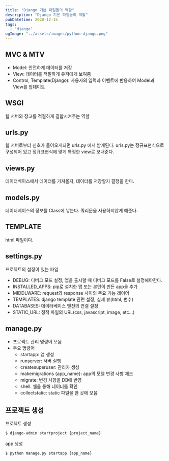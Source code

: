 ```yaml
---
title: "Django 기본 파일들의 역할"
description: "Django 기본 파일들의 역할"
pubDatetime: 2020-12-15
tags:
  - "django"
ogImage: "../assets/images/python-django.png"
---
```


## MVC & MTV

- Model: 안전하게 데이터를 저장
- View: 데이터를 적절하게 유저에게 보여줌
- Control, Template(Django): 사용자의 입력과 이벤트에 반응하여 Model과 View를 업데이트

## WSGI

웹 서버와 장고를 적절하게 결합시켜주는 역할

## urls.py

웹 서버로부터 신호가 들어오게되면 urls.py 에서 받게된다.
urls.py는 정규표현식으로 구성되어 있고 정규표현식에 맞게 특정한 view로 보내준다.

## views.py

데이터베이스에서 데이터를 가져올지, 데이터를 저장할지 결정을 한다.

## models.py

데이터베이스의 정보를 Class에 넣는다.
쿼리문을 사용하지않게 해준다.

## TEMPLATE

html 파일이다.

## settings.py

프로젝트의 설정이 있는 파일

- DEBUG: 디버그 모드 설정, 앱을 출시할 때 디버그 모드를 False로 설정해야한다.
- INSTALLED_APPS: pip로 설치한 앱 또는 본인이 만든 app을 추가
- MIDDLWARE: request와 response 사이의 주요 기능 레이어
- TEMPLATES: django template 관련 설정, 실제 뷰(html, 변수)
- DATABASES: 데이터베이스 엔진의 연결 설정
- STATIC_URL: 정적 파일의 URL(css, javascript, image, etc...)

## manage.py

- 프로젝트 관리 명령어 모음
- 주요 명령어
  - startapp: 앱 생성
  - runserver: 서버 실행
  - createsuperuser: 관리자 생성
  - makemigrations &#123;app_name&#125;: app의 모델 변경 사항 체크
  - migrate: 변경 사항을 DB에 반영
  - shell: 쉘을 통해 데이터를 확인
  - collectstatic: static 파일을 한 곳에 모음

## 프로젝트 생성

프로젝트 생성

```bash
$ django-admin startproject {project_name}
```

app 생성

```bash
$ python manage.py startapp {app_name}
```
